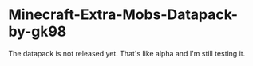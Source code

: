 # Minecraft-Extra-Mobs-Datapack-by-gk98

The datapack is not released yet. That's like alpha and I'm still testing it.
